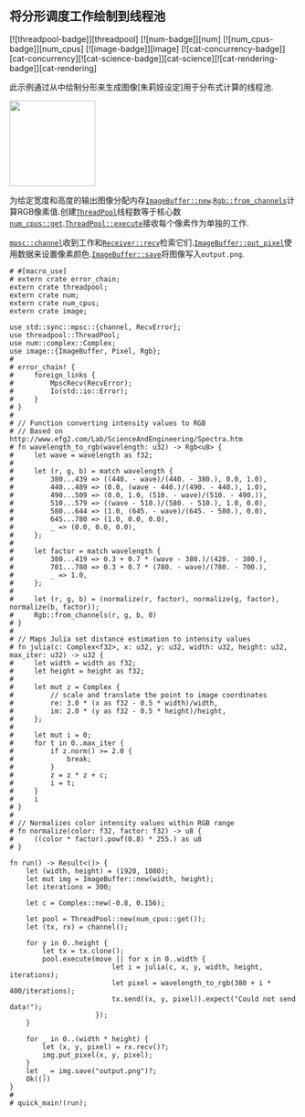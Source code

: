 
## 将分形调度工作绘制到线程池

[![threadpool-badge]][threadpool] [![num-badge]][num] [![num_cpus-badge]][num_cpus] [![image-badge]][image] [![cat-concurrency-badge]][cat-concurrency][![cat-science-badge]][cat-science][![cat-rendering-badge]][cat-rendering]

此示例通过从中绘制分形来生成图像[朱莉娅设定]用于分布式计算的线程池.

<a href="https://cloud.githubusercontent.com/assets/221000/26546700/9be34e80-446b-11e7-81dc-dd9871614ea1.png"><img src="https://cloud.githubusercontent.com/assets/221000/26546700/9be34e80-446b-11e7-81dc-dd9871614ea1.png" width="150" /></a>

为给定宽度和高度的输出图像分配内存[`ImageBuffer::new`].[`Rgb::from_channels`]计算RGB像素值.创建[`ThreadPool`]线程数等于核心数[`num_cpus::get`].[`ThreadPool::execute`]接收每个像素作为单独的工作.

[`mpsc::channel`]收到工作和[`Receiver::recv`]检索它们.[`ImageBuffer::put_pixel`]使用数据来设置像素颜色.[`ImageBuffer::save`]将图像写入`output.png`.

```rust,no_run
# #[macro_use]
# extern crate error_chain;
extern crate threadpool;
extern crate num;
extern crate num_cpus;
extern crate image;

use std::sync::mpsc::{channel, RecvError};
use threadpool::ThreadPool;
use num::complex::Complex;
use image::{ImageBuffer, Pixel, Rgb};
#
# error_chain! {
#     foreign_links {
#         MpscRecv(RecvError);
#         Io(std::io::Error);
#     }
# }
#
# // Function converting intensity values to RGB
# // Based on http://www.efg2.com/Lab/ScienceAndEngineering/Spectra.htm
# fn wavelength_to_rgb(wavelength: u32) -> Rgb<u8> {
#     let wave = wavelength as f32;
#
#     let (r, g, b) = match wavelength {
#         380...439 => ((440. - wave)/(440. - 380.), 0.0, 1.0),
#         440...489 => (0.0, (wave - 440.)/(490. - 440.), 1.0),
#         490...509 => (0.0, 1.0, (510. - wave)/(510. - 490.)),
#         510...579 => ((wave - 510.)/(580. - 510.), 1.0, 0.0),
#         580...644 => (1.0, (645. - wave)/(645. - 580.), 0.0),
#         645...780 => (1.0, 0.0, 0.0),
#         _ => (0.0, 0.0, 0.0),
#     };
#
#     let factor = match wavelength {
#         380...419 => 0.3 + 0.7 * (wave - 380.)/(420. - 380.),
#         701...780 => 0.3 + 0.7 * (780. - wave)/(780. - 700.),
#         _ => 1.0,
#     };
#
#     let (r, g, b) = (normalize(r, factor), normalize(g, factor), normalize(b, factor));
#     Rgb::from_channels(r, g, b, 0)
# }
#
# // Maps Julia set distance estimation to intensity values
# fn julia(c: Complex<f32>, x: u32, y: u32, width: u32, height: u32, max_iter: u32) -> u32 {
#     let width = width as f32;
#     let height = height as f32;
#
#     let mut z = Complex {
#         // scale and translate the point to image coordinates
#         re: 3.0 * (x as f32 - 0.5 * width)/width,
#         im: 2.0 * (y as f32 - 0.5 * height)/height,
#     };
#
#     let mut i = 0;
#     for t in 0..max_iter {
#         if z.norm() >= 2.0 {
#             break;
#         }
#         z = z * z + c;
#         i = t;
#     }
#     i
# }
#
# // Normalizes color intensity values within RGB range
# fn normalize(color: f32, factor: f32) -> u8 {
#     ((color * factor).powf(0.8) * 255.) as u8
# }

fn run() -> Result<()> {
    let (width, height) = (1920, 1080);
    let mut img = ImageBuffer::new(width, height);
    let iterations = 300;

    let c = Complex::new(-0.8, 0.156);

    let pool = ThreadPool::new(num_cpus::get());
    let (tx, rx) = channel();

    for y in 0..height {
        let tx = tx.clone();
        pool.execute(move || for x in 0..width {
                         let i = julia(c, x, y, width, height, iterations);
                         let pixel = wavelength_to_rgb(380 + i * 400/iterations);
                         tx.send((x, y, pixel)).expect("Could not send data!");
                     });
    }

    for _ in 0..(width * height) {
        let (x, y, pixel) = rx.recv()?;
        img.put_pixel(x, y, pixel);
    }
    let _ = img.save("output.png")?;
    Ok(())
}
#
# quick_main!(run);
```

[`imagebuffer::new`]: https://docs.rs/image/*/image/struct.ImageBuffer.html#method.new

[`imagebuffer::put_pixel`]: https://docs.rs/image/*/image/struct.ImageBuffer.html#method.put_pixel

[`imagebuffer::save`]: https://docs.rs/image/*/image/struct.ImageBuffer.html#method.save

[`mpsc::channel`]: https://doc.rust-lang.org/std/sync/mpsc/fn.channel.html

[`num_cpus::get`]: https://docs.rs/num_cpus/*/num_cpus/fn.get.html

[`receiver::recv`]: https://doc.rust-lang.org/std/sync/mpsc/struct.Receiver.html#method.recv

[`rgb::from_channels`]: https://docs.rs/image/*/image/struct.Rgb.html#method.from_channels

[`threadpool`]: https://docs.rs/threadpool/*/threadpool/struct.ThreadPool.html

[`threadpool::execute`]: https://docs.rs/threadpool/*/threadpool/struct.ThreadPool.html#method.execute

[julia set]: https://en.wikipedia.org/wiki/Julia_set
